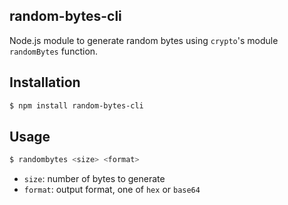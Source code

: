 random-bytes-cli
---

Node.js module to generate random bytes using `crypto`'s module `randomBytes` function.

## Installation

```sh
$ npm install random-bytes-cli
```

## Usage

```sh
$ randombytes <size> <format>
```

- `size`: number of bytes to generate
- `format`: output format, one of `hex` or `base64`